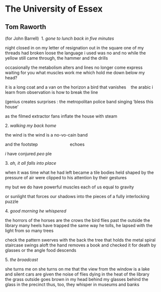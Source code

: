 # The University of Essex
## Tom Raworth
(for John Barrell) ﻿
1\. _gone to lunch back in five minutes_

night closed in on my letter of resignation
out in the square one of my threads had broken loose
the language i used was no and no
while the yellow still came through, the hammer and the drills

occasionally the metabolism alters
and lines no longer come express
waiting for you what muscles work me
which hold me down below my head?

it is a long coat and a van on the horizon
a bird that vanishes    the arabic
i learn from observation is how to break the line

(genius creates surprises : the metropolitan
police band singing ‘bless this house’

as the filmed extractor fans inflate the house with steam


2\. _walking my back home_

the wind
is the wind
is a no-vo-cain band

and the footstep
                          echoes

 _i_
have conjured _peo_ ple


3\. _ah, it all falls into place_

when it was time what he had left became a tile
bodies held shaped by the pressure of air
were clipped to his attention by their gestures

my but we do have powerful muscles
each of us equal to gravity

or sunlight that forces our shadows
into the pieces of a fully interlocking puzzle


4\. _good morning he whispered_

the horrors of the horses are the crows
the bird flies past the outside the library
many heels have trapped the same way
he tolls, he lapsed with the light from so many trees

check the pattern swerves with the back
the tree that holds the metal spiral staircase swings
aloft the hand removes a book and checked it
for death by glasses or the angle food descends


5\. _the broadcast_

she turns me on she turns on me
that the view from the window is a lake
and silent cars are given the noise of flies dying in the heat
of the library    the grass outside goes brown
in my head behind my glasses behind the glass in the precinct
thus, too, they whisper in museums and banks